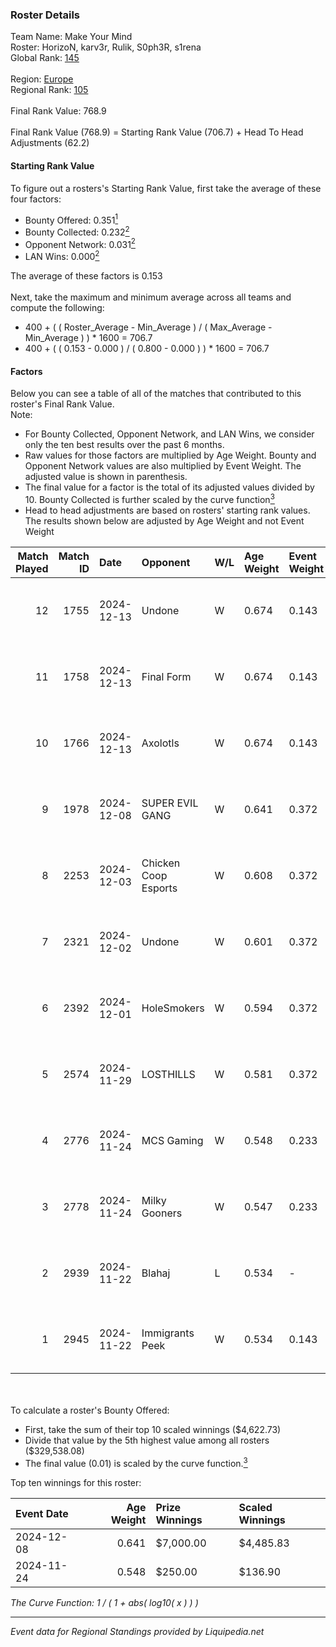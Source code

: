 ### Roster Details<br />
Team Name: Make Your Mind<br />
Roster: HorizoN, karv3r, Rulik, S0ph3R, s1rena<br />
Global Rank: [145](../standings_global.md)<br />
<br />
Region: [Europe]( ../standings_europe.md)<br />
Regional Rank: [105]( ../standings_europe.md)<br />
<br />
Final Rank Value:  768.9<br />
<br />
Final Rank Value (768.9) = Starting Rank Value (706.7) + Head To Head Adjustments (62.2)<br />

#### Starting Rank Value<br />
To figure out a rosters's Starting Rank Value, first take the average of these four factors:<br />
- Bounty Offered: 0.351[<sup>1</sup>](#table2)
- Bounty Collected: 0.232[<sup>2</sup>](#table1)
- Opponent Network: 0.031[<sup>2</sup>](#table1)
- LAN Wins: 0.000[<sup>2</sup>](#table1)

The average of these factors is 0.153<br />
<br />
Next, take the maximum and minimum average across all teams and compute the following:<br />
- 400 + ( ( Roster_Average - Min_Average ) / ( Max_Average - Min_Average ) ) * 1600 = 706.7
- 400 + ( ( 0.153 - 0.000 ) / ( 0.800 - 0.000 ) ) * 1600 = 706.7


#### Factors<br />
Below you can see a table of all of the matches that contributed to this roster's Final Rank Value.<br />
Note:<br />

- For Bounty Collected, Opponent Network, and LAN Wins, we consider only the ten best results over the past 6 months.
- Raw values for those factors are multiplied by Age Weight. Bounty and Opponent Network values are also multiplied by Event Weight. The adjusted value is shown in parenthesis.
- The final value for a factor is the total of its adjusted values divided by 10. Bounty Collected is further scaled by the curve function[<sup>3</sup>](#curveFunction)
- Head to head adjustments are based on rosters' starting rank values. The results shown below are adjusted by Age Weight and not Event Weight
<span id="table1"></span><br />


| Match Played | Match ID | Date       | Opponent             | W/L | Age Weight | Event Weight | Bounty Collected | Opponent Network | LAN Wins  | H2H Adj. | Roster                                  |
| -: | -: | :- | :- | :- | :- | :- | :- | :- | :- | -: | :- |
|           12 |     1755 | 2024-12-13 | Undone               | W   | 0.674      | 0.143        | 0.002 (0.000)    | 0.282 (0.027)    | 0 (0.000) |    11.37 | HorizoN, karv3r, Rulik, S0ph3R, s1rena  |
|           11 |     1758 | 2024-12-13 | Final Form           | W   | 0.674      | 0.143        | 0.001 (0.000)    | 0.073 (0.007)    | 0 (0.000) |     6.72 | HorizoN, karv3r, Rulik, S0ph3R, s1rena  |
|           10 |     1766 | 2024-12-13 | Axolotls             | W   | 0.674      | 0.143        | 0.000 (0.000)    | 0.000 (0.000)    | 0 (0.000) |     2.62 | HorizoN, karv3r, Rulik, S0ph3R, s1rena  |
|            9 |     1978 | 2024-12-08 | SUPER EVIL GANG      | W   | 0.641      | 0.372        | 0.009 (0.002)    | 0.352 (0.084)    | 0 (0.000) |     9.98 | HorizoN, karv3r, Rulik, S0ph3R, s1rena  |
|            8 |     2253 | 2024-12-03 | Chicken Coop Esports | W   | 0.608      | 0.372        | 0.006 (0.001)    | 0.187 (0.042)    | 0 (0.000) |     8.87 | HorizoN, karv3r, Rulik, S0ph3R, s1rena  |
|            7 |     2321 | 2024-12-02 | Undone               | W   | 0.601      | 0.372        | 0.002 (0.001)    | 0.282 (0.063)    | 0 (0.000) |    11.02 | HorizoN, karv3r, Rulik, S0ph3R, s1rena  |
|            6 |     2392 | 2024-12-01 | HoleSmokers          | W   | 0.594      | 0.372        | 0.000 (0.000)    | 0.027 (0.006)    | 0 (0.000) |     2.86 | HorizoN, karv3r, Rulik, S0ph3R, s1rena  |
|            5 |     2574 | 2024-11-29 | LOSTHILLS            | W   | 0.581      | 0.372        | -                | 0.026 (0.006)    | 0 (0.000) |     2.80 | HorizoN, karv3r, Rulik, S0ph3R, s1rena  |
|            4 |     2776 | 2024-11-24 | MCS Gaming           | W   | 0.548      | 0.233        | 0.003 (0.000)    | 0.343 (0.044)    | 0 (0.000) |     7.26 | HorizoN, karv3r, Rulik, s1rena, stanf1x |
|            3 |     2778 | 2024-11-24 | Milky Gooners        | W   | 0.547      | 0.233        | 0.000 (0.000)    | -                | 0 (0.000) |     4.15 | HorizoN, karv3r, Rulik, s1rena, stanf1x |
|            2 |     2939 | 2024-11-22 | Blahaj               | L   | 0.534      | -            | -                | -                | -         |   -12.35 | HorizoN, karv3r, Rulik, S0ph3R, s1rena  |
|            1 |     2945 | 2024-11-22 | Immigrants Peek      | W   | 0.534      | 0.143        | 0.001 (0.000)    | 0.366 (0.028)    | -         |     6.91 | HorizoN, karv3r, Rulik, S0ph3R, s1rena  |

<br />
<span id="table2"></span><br />
To calculate a roster's Bounty Offered:<br />

- First, take the sum of their top 10 scaled winnings ($4,622.73)
- Divide that value by the 5th highest value among all rosters ($329,538.08)
- The final value (0.01) is scaled by the curve function.[<sup>3</sup>](#curveFunction)

Top ten winnings for this roster:<br />

| Event Date | Age Weight | Prize Winnings | Scaled Winnings |
| :- | -: | :- | :- |
| 2024-12-08 |      0.641 | $7,000.00      | $4,485.83       |
| 2024-11-24 |      0.548 | $250.00        | $136.90         |


<span id="curveFunction"></span>_The Curve Function: 1 / ( 1 + abs( log10( x ) ) )_<br />

---
_Event data for Regional Standings provided by Liquipedia.net_<br />
